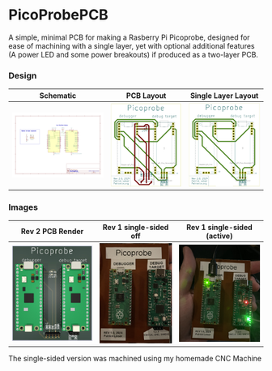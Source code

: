 # PicoProbePCB
A simple, minimal PCB for making a Rasberry Pi Picoprobe, designed for ease of machining with a single layer, yet with optional additional features (A power LED and some power breakouts) if produced as a two-layer PCB.  

### Design
|Schematic   |   PCB Layout   |   Single Layer Layout   |
|:-------:   |    :------:    |   :-----------------:   |
|![PicoProbe Schematic](images/Print%20Schematic.png)|![Diagram of PCB Layout](images/Print%20PCB.png)|![Diagram of Single Layer PCB Layout](images/PrintBackPCB.png)|

### Images
| Rev 2  PCB Render   |  Rev 1 single-sided off | Rev 1 single-sided (active)|
| :---: | :---: | :---:|
|![3D render of PCB](images/PicoProbePCB.jpg)|![photo of the PicoProbePCB turned off](images/photo_off.jpeg) |![photo of it turned on](images/photo_on.jpeg)|

The single-sided version was machined using my homemade CNC Machine
